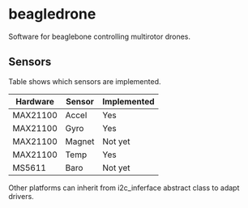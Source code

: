 beagledrone
===========

Software for beaglebone controlling multirotor drones.

## Sensors

Table shows which sensors are implemented.

| Hardware | Sensor | Implemented |
|----------|--------| ----------- |
| MAX21100 | Accel  | Yes         |
| MAX21100 | Gyro   | Yes         |
| MAX21100 | Magnet | Not yet     |
| MAX21100 | Temp   | Yes         |
| MS5611   | Baro   | Not yet     |

Other platforms can inherit from i2c_inferface abstract class to adapt drivers.
